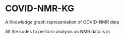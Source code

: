 # COVID-NMR-KG
A Knowledge graph representation of COVID-NMR data

All the codes to perform analysis on NMR data is in 
